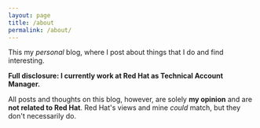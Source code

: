 ```yaml
---
layout: page
title: /about
permalink: /about/
---
```

This my *personal* blog, where I post about things that I do and find interesting.

**Full disclosure: I currently work at Red Hat as Technical Account Manager.**

All posts and thoughts on this blog, however, are solely **my opinion** and are **not related to Red Hat**. Red Hat's views and mine *could* match, but they don't necessarily do.

